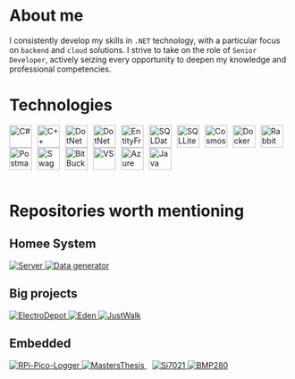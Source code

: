 # About me

I consistently develop my skills in `.NET` technology, with a particular focus on `backend` and `cloud` solutions. I strive to take on the role of `Senior Developer`, actively seizing every opportunity to deepen my knowledge and professional competencies.
       
# Technologies
<div style="display: flex; flex-wrap: wrap;">
  <img alt="C#" width="40px" style="padding-right:10px;" src="https://cdn.jsdelivr.net/gh/devicons/devicon@latest/icons/csharp/csharp-original.svg"/>
  <img alt="C++" width="40px" style="padding-right:10px;" src="https://cdn.jsdelivr.net/gh/devicons/devicon@latest/icons/cplusplus/cplusplus-original.svg" />
  <img alt="DotNetCore" width="40px" style="padding-right:10px;" src="https://cdn.jsdelivr.net/gh/devicons/devicon@latest/icons/dotnetcore/dotnetcore-original.svg" />
  <img alt="DotNet" width="40px" style="padding-right:10px;" src="https://cdn.jsdelivr.net/gh/devicons/devicon@latest/icons/dot-net/dot-net-original-wordmark.svg" />
  <img src="https://cdn.jsdelivr.net/gh/devicons/devicon@latest/icons/entityframeworkcore/entityframeworkcore-original.svg" 
  width="40px" style="padding-right:10px;" alt="EntityFramework"/>
  <img alt="SQLDatabase" width="40px" style="padding-right:10px;" src="https://cdn.jsdelivr.net/gh/devicons/devicon@latest/icons/azuresqldatabase/azuresqldatabase-original.svg" />
  <img alt="SQLLite" width="40px" style="padding-right:10px;" src="https://cdn.jsdelivr.net/gh/devicons/devicon@latest/icons/sqlite/sqlite-original.svg" />
  <img src="https://cdn.jsdelivr.net/gh/devicons/devicon@latest/icons/cosmosdb/cosmosdb-original.svg" 
  width="40px" style="padding-right:10px;" alt="CosmosDB"/>
  <img src="https://cdn.jsdelivr.net/gh/devicons/devicon@latest/icons/docker/docker-original.svg" 
  width="40px" style="padding-right:10px;" alt="Docker"/>
  <img src="https://cdn.jsdelivr.net/gh/devicons/devicon@latest/icons/rabbitmq/rabbitmq-original.svg" 
  width="40px" style="padding-right:10px;" alt="RabbitMQ"/>
  <img src="https://cdn.jsdelivr.net/gh/devicons/devicon@latest/icons/postman/postman-original.svg" 
  width="40px" style="padding-right:10px;" alt="Postman"/>
  <img alt="Swagger" width="40px" style="padding-right:10px;" src="https://cdn.jsdelivr.net/gh/devicons/devicon@latest/icons/swagger/swagger-original.svg" />
  <img alt="BitBucket" width="40px" style="padding-right:10px;" src="https://cdn.jsdelivr.net/gh/devicons/devicon@latest/icons/bitbucket/bitbucket-original-wordmark.svg" />
  <img alt="VS" width="40px" style="padding-right:10px;" src="https://cdn.jsdelivr.net/gh/devicons/devicon@latest/icons/visualstudio/visualstudio-original.svg" />
  <img src="https://cdn.jsdelivr.net/gh/devicons/devicon@latest/icons/azure/azure-original.svg" 
  width="40px" style="padding-right:10px;" alt="Azure"/>
  <img src="https://cdn.jsdelivr.net/gh/devicons/devicon@latest/icons/java/java-original.svg" 
  width="40px" style="padding-right:10px;" alt="Java"/>
</div>

<br>

# Repositories worth mentioning
## Homee System
<div align="left">
      <a href="https://github.com/HomeeSys/Server">
        <img src="https://github-readme-stats.vercel.app/api/pin/?username=HomeeSys&repo=Server&theme=transparent" alt="Server" />
    </a>
      <a href="https://github.com/HomeeSys/DataGenerator">
        <img src="https://github-readme-stats.vercel.app/api/pin/?username=HomeeSys&repo=DataGenerator&theme=transparent" alt="Data generator" />
    </a>
</div>

## Big projects
<div align="left">
    <a href="https://github.com/DarekKrawczyk/ElectroDepot">
        <img src="https://github-readme-stats.vercel.app/api/pin/?username=DarekKrawczyk&repo=ElectroDepot&theme=transparent" alt="ElectroDepot" />
    </a>
      <a href="https://github.com/EdenLanguage/Eden">
        <img src="https://github-readme-stats.vercel.app/api/pin/?username=EdenLanguage&repo=Eden&theme=transparent" alt="Eden" />
    </a>
          <a href="https://github.com/DarekKrawczyk/JustWalk">
        <img src="https://github-readme-stats.vercel.app/api/pin/?username=DarekKrawczyk&repo=JustWalk&theme=transparent" alt="JustWalk" />
    </a>
</div>

 ## Embedded
<div align="left">
    <a href="https://github.com/DarekKrawczyk/RPi-Pico-Logger">
        <img src="https://github-readme-stats.vercel.app/api/pin/?username=DarekKrawczyk&repo=RPi-Pico-Logger&theme=transparent" alt="RPi-Pico-Logger" />
    </a>
      <a href="https://github.com/DarekKrawczyk/MastersThesis" style="padding-right: 10px;">
    <img src="https://github-readme-stats.vercel.app/api/pin/?username=DarekKrawczyk&repo=MastersThesis&theme=transparent" alt="MastersThesis" />
  </a>
    <a href="https://github.com/DarekKrawczyk/Si7021">
        <img src="https://github-readme-stats.vercel.app/api/pin/?username=DarekKrawczyk&repo=Si7021&theme=transparent" alt="Si7021" />
    </a>
    <a href="https://github.com/DarekKrawczyk/BMP280">
        <img src="https://github-readme-stats.vercel.app/api/pin/?username=DarekKrawczyk&repo=BMP280&theme=transparent" alt="BMP280" />
    </a>
</div>